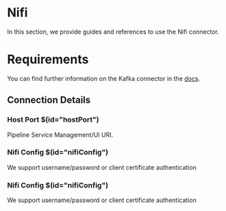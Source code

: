 # Nifi

In this section, we provide guides and references to use the Nifi connector.

# Requirements
<!-- to be updated -->
You can find further information on the Kafka connector in the [docs](https://docs.open-metadata.org/connectors/pipeline/nifi).

## Connection Details

### Host Port $(id="hostPort")

Pipeline Service Management/UI URI.
<!-- hostPort to be updated -->

### Nifi Config $(id="nifiConfig")

We support username/password or client certificate authentication
<!-- nifiConfig to be updated -->

### Nifi Config $(id="nifiConfig")

We support username/password or client certificate authentication
<!-- nifiConfig to be updated -->

